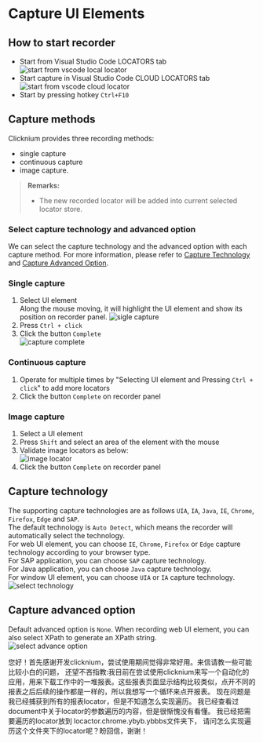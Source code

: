 
# Capture UI Elements

## How to start recorder
- Start from Visual Studio Code LOCATORS tab  
![start from vscode local locator](../../img/start_recorder_from_vscode.png)
- Start capture in Visual Studio Code CLOUD LOCATORS tab  
![start from vscode cloud locator](../../img/start_recorder_from_cloud.png)
- Start by pressing hotkey `Ctrl+F10`  

## Capture methods

Clicknium provides three recording methods: 
- single capture
- continuous capture
- image capture.

> **Remarks:**
>- The new recorded locator will be added into current selected locator store.

### Select capture technology and advanced option
We can select the capture technology and the advanced option with each capture method. For more information, please refer to [Capture Technology](#capture-technology) and [Capture Advanced Option](#capture-advanced-option).

### Single capture

1. Select UI element  
Along the mouse moving, it will highlight the UI element and show its position on recorder panel.
![sigle capture](../../img/recorder_single.png)
2. Press `Ctrl + click`
3. Click the button `Complete`  
![capture complete](../../img/recorder_complete.png)

### Continuous capture

1. Operate for multiple times by "Selecting UI element and Pressing `Ctrl + click`" to add more locators
2. Click the button `Complete` on recorder panel

### Image capture

1. Select a UI element  
2. Press `Shift` and select an area of the element with the mouse
3. Validate image locators as below:  
![image locator](../../img/record_image_locator.png)
4. Click the button `Complete` on recorder panel

## Capture technology

The supporting capture technologies are as follows `UIA`, `IA`, `Java`, `IE`, `Chrome`, `Firefox`, `Edge` and `SAP`.  
The default technology is `Auto Detect`, which means the recorder will automatically select the technology.  
For web UI element, you can choose `IE`, `Chrome`, `Firefox` or `Edge` capture technology according to your browser type.  
For SAP application, you can choose `SAP` capture technology.  
For Java application, you can choose `Java` capture technology.  
For window UI element, you can choose `UIA` or `IA` capture technology.  
![select technology](../../img/record_choose_tech.png) 

## Capture advanced option

Default advanced option is `None`. When recording web UI element, you can also select XPath to generate an XPath string.    
![select advance option](../../img/record_choose_advance.png)


您好！首先感谢开发clicknium，尝试使用期间觉得非常好用。来信请教一些可能比较小白的问题，
还望不吝指教:我目前在尝试使用clicknium来写一个自动化的应用，用来下载工作中的一堆报表。这些报表页面显示结构比较类似，点开不同的报表之后后续的操作都是一样的，所以我想写一个循环来点开报表。
现在问题是我已经捕获到所有的报表locator，但是不知道怎么实现遍历。
我已经查看过document中关于locator的参数遍历的内容，但是很惭愧没有看懂。
我已经把需要遍历的locator放到 locactor.chrome.ybyb.ybbbs文件夹下，
请问怎么实现遍历这个文件夹下的locator呢？盼回信，谢谢！